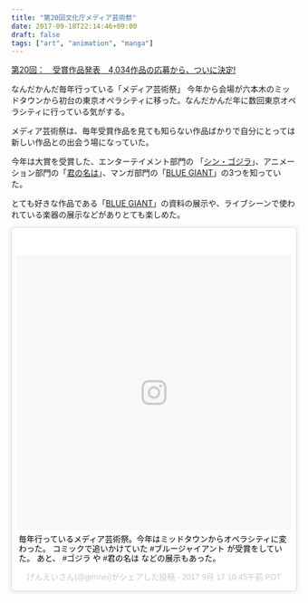 ```yaml
---
title: "第20回文化庁メディア芸術祭"
date: 2017-09-18T22:14:46+09:00
draft: false
tags: ["art", "animation", "manga"]
---
```


[第20回：　受賞作品発表　4,034作品の応募から、ついに決定!](http://festival.j-mediaarts.jp/news/20170316_1/)

なんだかんだ毎年行っている「メディア芸術祭」
今年から会場が六本木のミッドタウンから初台の東京オペラシティに移った。なんだかんだ年に数回東京オペラシティに行っている気がする。

メディア芸術祭は、毎年受賞作品を見ても知らない作品ばかりで自分にとっては新しい作品との出会う場になっていた。

今年は大賞を受賞した、エンターテイメント部門の 「[シン・ゴジラ](http://amzn.to/2hcUUPp)」、アニメーション部門の「[君の名は](http://amzn.to/2hbUoBg)」、マンガ部門の「[BLUE GIANT](http://amzn.to/2hcnC32)」の3つを知っていた。

とても好きな作品である「[BLUE GIANT](http://amzn.to/2hcnC32)」の資料の展示や、ライブシーンで使われている楽器の展示などがありとても楽しめた。


<blockquote class="instagram-media" data-instgrm-captioned data-instgrm-version="7" style=" background:#FFF; border:0; border-radius:3px; box-shadow:0 0 1px 0 rgba(0,0,0,0.5),0 1px 10px 0 rgba(0,0,0,0.15); margin: 1px; max-width:658px; padding:0; width:99.375%; width:-webkit-calc(100% - 2px); width:calc(100% - 2px);"><div style="padding:8px;"> <div style=" background:#F8F8F8; line-height:0; margin-top:40px; padding:50% 0; text-align:center; width:100%;"> <div style=" background:url(data:image/png;base64,iVBORw0KGgoAAAANSUhEUgAAACwAAAAsCAMAAAApWqozAAAABGdBTUEAALGPC/xhBQAAAAFzUkdCAK7OHOkAAAAMUExURczMzPf399fX1+bm5mzY9AMAAADiSURBVDjLvZXbEsMgCES5/P8/t9FuRVCRmU73JWlzosgSIIZURCjo/ad+EQJJB4Hv8BFt+IDpQoCx1wjOSBFhh2XssxEIYn3ulI/6MNReE07UIWJEv8UEOWDS88LY97kqyTliJKKtuYBbruAyVh5wOHiXmpi5we58Ek028czwyuQdLKPG1Bkb4NnM+VeAnfHqn1k4+GPT6uGQcvu2h2OVuIf/gWUFyy8OWEpdyZSa3aVCqpVoVvzZZ2VTnn2wU8qzVjDDetO90GSy9mVLqtgYSy231MxrY6I2gGqjrTY0L8fxCxfCBbhWrsYYAAAAAElFTkSuQmCC); display:block; height:44px; margin:0 auto -44px; position:relative; top:-22px; width:44px;"></div></div> <p style=" margin:8px 0 0 0; padding:0 4px;"> <a href="https://www.instagram.com/p/BZJqg6glc9z/" style=" color:#000; font-family:Arial,sans-serif; font-size:14px; font-style:normal; font-weight:normal; line-height:17px; text-decoration:none; word-wrap:break-word;" target="_blank">毎年行っているメディア芸術祭。今年はミッドタウンからオペラシティに変わった。 コミックで追いかけていた #ブルージャイアント が受賞をしていた。 あと、 #ゴジラ や #君の名は などの展示もあった。</a></p> <p style=" color:#c9c8cd; font-family:Arial,sans-serif; font-size:14px; line-height:17px; margin-bottom:0; margin-top:8px; overflow:hidden; padding:8px 0 7px; text-align:center; text-overflow:ellipsis; white-space:nowrap;">げんえいさん(@gennei)がシェアした投稿 - <time style=" font-family:Arial,sans-serif; font-size:14px; line-height:17px;" datetime="2017-09-17T17:45:46+00:00">2017  9月 17 10:45午前 PDT</time></p></div></blockquote>
<script async defer src="//platform.instagram.com/en_US/embeds.js"></script>
